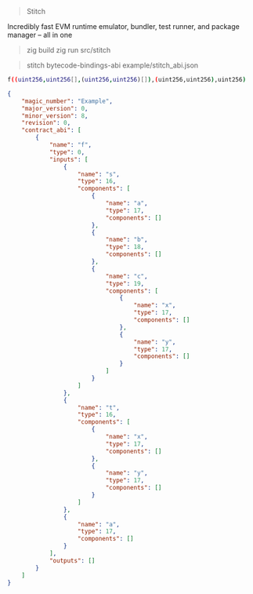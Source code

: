 > Stitch 

Incredibly fast EVM runtime emulator, bundler, test runner, and package manager – all in one

> zig build
> zig run src/stitch

> stitch bytecode-bindings-abi example/stitch_abi.json
```bash
f((uint256,uint256[],(uint256,uint256)[]),(uint256,uint256),uint256)
```

```json
{
	"magic_number": "Example",
	"major_version": 0,
	"minor_version": 8,
	"revision": 0,
	"contract_abi": [
		{
			"name": "f",
			"type": 0,
			"inputs": [
				{
					"name": "s",
					"type": 16,
					"components": [
						{
							"name": "a",
							"type": 17,
							"components": []
						},
						{
							"name": "b",
							"type": 18,
							"components": []
						},
						{
							"name": "c",
							"type": 19,
							"components": [
								{
									"name": "x",
									"type": 17,
									"components": []
								},
								{
									"name": "y",
									"type": 17,
									"components": []
								}
							]
						}
					]
				},
				{
					"name": "t",
					"type": 16,
					"components": [
						{
							"name": "x",
							"type": 17,
							"components": []
						},
						{
							"name": "y",
							"type": 17,
							"components": []
						}
					]
				},
				{
					"name": "a",
					"type": 17,
					"components": []
				}
			],
			"outputs": []
		}
	]
}
```